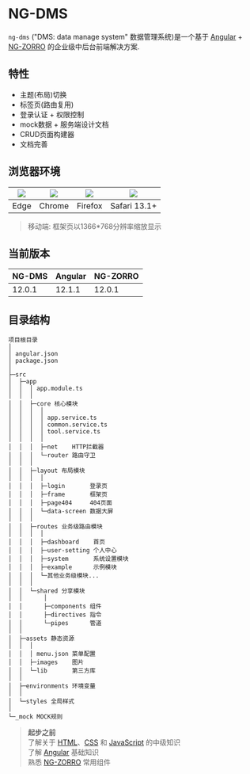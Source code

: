 # NG-DMS
`ng-dms` ("DMS: data manage system" 数据管理系统)是一个基于 <a href="https://angular.cn/" target="_blank">Angular</a> + <a href="https://ng.ant.design/docs/introduce/zh" target="_blank">NG-ZORRO</a> 的企业级中后台前端解决方案.

## 特性
* 主题(布局)切换  
* 标签页(路由复用)
* 登录认证 + 权限控制
* mock数据 + 服务端设计文档
* CRUD页面构建器
* 文档完善

## 浏览器环境
| ![](./assets/docs/frame/edge.png) | ![](./assets/docs/frame/chrome.png) | ![](./assets/docs/frame/firefox.png) | ![](./assets/docs/frame/safari.png) |
| ---- | ---- | ---- | :----: |
| Edge | Chrome | Firefox | Safari 13.1+|
> 移动端: 框架页以1366*768分辨率缩放显示

## 当前版本
| NG-DMS | Angular | NG-ZORRO |
| - | - | - |
| 12.0.1 | 12.1.1 | 12.0.1 |

## 目录结构
    项目根目录
    │          
    │ angular.json
    │ package.json
    │          
    ├─src
    │  ├─app
    │  │  │ app.module.ts
    │  │  │  
    │  │  ├─core 核心模块
    │  │  │  │  
    │  │  │  │ app.service.ts
    │  │  │  │ common.service.ts
    │  │  │  │ tool.service.ts
    │  │  │  │  
    │  │  │  ├─net    HTTP拦截器
    │  │  │  └─router 路由守卫
    │  │  │          
    │  │  ├─layout 布局模块
    │  │  │  │  
    │  │  │  ├─login       登录页
    │  │  │  ├─frame       框架页
    │  │  │  ├─page404     404页面
    │  │  │  └─data-screen 数据大屏
    │  │  │          
    │  │  ├─routes 业务级路由模块
    │  │  │  │              
    │  │  │  ├─dashboard    首页
    │  │  │  ├─user-setting 个人中心
    │  │  │  ├─system       系统设置模块
    │  │  │  ├─example      示例模块
    │  │  │  └─其他业务级模块...
    │  │  │              
    │  │  └─shared 分享模块
    │  │      │  
    │  │      ├─components 组件
    │  │      ├─directives 指令
    │  │      └─pipes      管道
    │  │                  
    │  ├─assets 静态资源
    │  │  │  
    │  │  │ menu.json 菜单配置
    │  │  ├─images    图片
    │  │  └─lib       第三方库
    │  │                      
    │  ├─environments 环境变量
    │  │      
    │  └─styles 全局样式
    │              
    └─_mock MOCK规则

> **起步之前**  
> 了解关于 <a href="https://developer.mozilla.org/zh-CN/docs/Learn/HTML/Introduction_to_HTML" target="_blank">HTML</a>、<a href="https://developer.mozilla.org/zh-CN/docs/Learn/CSS/First_steps" target="_blank">CSS</a> 和 <a href="https://developer.mozilla.org/zh-CN/docs/Web/JavaScript/A_re-introduction_to_JavaScript" target="_blank">JavaScript</a> 的中级知识  
> 了解 <a href="https://angular.cn/" target="_blank">Angular</a> 基础知识  
> 熟悉 <a href="https://ng.ant.design/docs/introduce/zh" target="_blank">NG-ZORRO</a> 常用组件  
